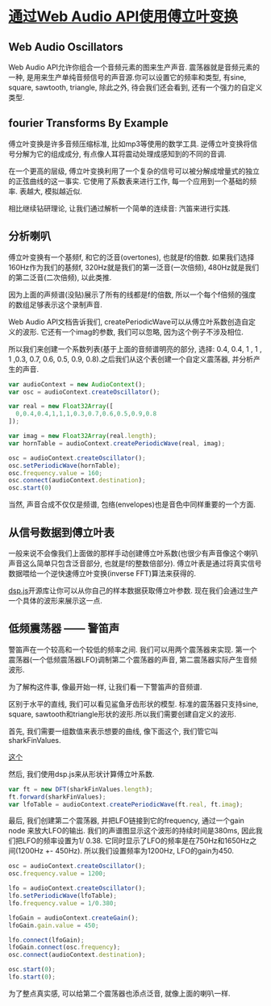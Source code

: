 # [通过Web Audio API使用傅立叶变换](https://www.sitepoint.com/using-fourier-transforms-web-audio-api/)

## Web Audio Oscillators

Web Audio API允许你组合一个音频元素的图来生产声音. 震荡器就是音频元素的一种, 是用来生产单纯音频信号的声音源.你可以设置它的频率和类型, 有sine, square, sawtooth, triangle, 除此之外, 待会我们还会看到, 还有一个强力的自定义类型.

## fourier Transforms By Example

傅立叶变换是许多音频压缩标准, 比如mp3等使用的数学工具. 逆傅立叶变换将信号分解为它的组成成分, 有点像人耳将震动处理成感知到的不同的音调.

在一个更高的层级, 傅立叶变换利用了一个复杂的信号可以被分解成增量式的独立的正弦曲线的这一事实. 它使用了系数表来进行工作, 每一个应用到一个基础的频率. 表越大, 模拟越近似. 

相比继续钻研理论, 让我们通过解析一个简单的连续音: 汽笛来进行实践.

## 分析喇叭

傅立叶变换有一个基频f, 和它的泛音(overtones), 也就是f的倍数. 如果我们选择160Hz作为我们的基频f, 320Hz就是我们的第一泛音(一次倍频), 480Hz就是我们的第二泛音(二次倍频), 以此类推.

因为上面的声频谱(没贴)展示了所有的线都是f的倍数, 所以一个每个f倍频的强度的数组足够表示这个录制声音.

Web Audio API文档告诉我们, createPeriodicWave可以从傅立叶系数创造自定义的波形. 它还有一个imag的参数, 我们可以忽略, 因为这个例子不涉及相位.

所以我们来创建一个系数列表(基于上面的音频谱明亮的部分, 选择:  0.4, 0.4, 1 , 1 , 1 ,0.3, 0.7, 0.6, 0.5, 0.9, 0.8).之后我们从这个表创建一个自定义震荡器, 并分析产生的声音.
```javascript
var audioContext = new AudioContext();
var osc = audioContext.createOscillator();

var real = new Float32Array([
  0,0.4,0.4,1,1,1,0.3,0.7,0.6,0.5,0.9,0.8
]);

var imag = new Float32Array(real.length);
var hornTable = audioContext.createPeriodicWave(real, imag);

osc = audioContext.createOscillator();
osc.setPeriodicWave(hornTable);
osc.frequency.value = 160;
osc.connect(audioContext.destination);
osc.start(0)
```

当然, 声音合成不仅仅是频谱, 包络(envelopes)也是音色中同样重要的一个方面.

## 从信号数据到傅立叶表

一般来说不会像我们上面做的那样手动创建傅立叶系数(也很少有声音像这个喇叭声音这么简单只包含泛音部分, 也就是f的整数倍部分). 傅立叶表是通过将真实信号数据喂给一个逆快速傅立叶变换(inverse FFT)算法来获得的.

[dsp.js](https://github.com/corbanbrook/dsp.js/)开源库让你可以从你自己的样本数据获取傅立叶参数. 现在我们会通过生产一个具体的波形来展示这一点.

## 低频震荡器 —— 警笛声

警笛声在一个较高和一个较低的频率之间. 我们可以用两个震荡器来实现. 第一个震荡器(一个低频震荡器LFO)调制第二个震荡器的声音, 第二震荡器实际产生音频波形.

为了解构这件事, 像最开始一样, 让我们看一下警笛声的音频谱.

区别于水平的直线, 我们可以看见鲨鱼牙齿形状的模型. 标准的震荡器只支持sine, square, sawtooth和triangle形状的波形.所以我们需要创建自定义的波形.

首先, 我们需要一组数值来表示想要的曲线, 像下面这个, 我们管它叫sharkFinValues.

[这个](https://codepen.io/Clafou/pen/rNrMXB)

然后, 我们使用dsp.js来从形状计算傅立叶系数.
```javascript
var ft = new DFT(sharkFinValues.length);
ft.forward(sharkFinValues);
var lfoTable = audioContext.createPeriodicWave(ft.real, ft.imag);
```

最后, 我们创建第二个震荡器, 并把LFO链接到它的frequency, 通过一个gain node 来放大LFO的输出. 我们的声谱图显示这个波形的持续时间是380ms, 因此我们把LFO的频率设置为1/ 0.38. 它同时显示了LFO的频率是在750Hz和1650Hz之间(1200Hz +- 450Hz). 所以我们设置频率为1200Hz, LFO的gain为450.

```javascript
osc = audioContext.createOscillator();
osc.frequency.value = 1200;

lfo = audioContext.createOscillator();
lfo.setPeriodicWave(lfoTable);
lfo.frequency.value = 1/0.380;

lfoGain = audioContext.createGain();
lfoGain.gain.value = 450;

lfo.connect(lfoGain);
lfoGain.connect(osc.frequency);
osc.connect(audioContext.destination);

osc.start(0);
lfo.start(0);
```

为了整点真实感, 可以给第二个震荡器也添点泛音, 就像上面的喇叭一样.

